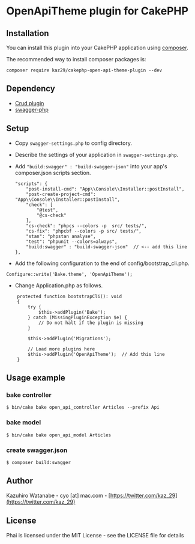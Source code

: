 # OpenApiTheme plugin for CakePHP

## Installation

You can install this plugin into your CakePHP application using [composer](https://getcomposer.org).

The recommended way to install composer packages is:

```
composer require kaz29/cakephp-open-api-theme-plugin --dev
```

## Dependency

- [Crud plugin](https://github.com/FriendsOfCake/crud)
- [swagger-php](https://github.com/zircote/swagger-php)

## Setup

- Copy `swagger-settings.php` to config directory.
- Describe the settings of your application in `swagger-settings.php`.
- Add `"build:swagger" : "build-swagger-json"` into your app's composer.json scripts section.

    ```
    "scripts": {
        "post-install-cmd": "App\\Console\\Installer::postInstall",
        "post-create-project-cmd": "App\\Console\\Installer::postInstall",
        "check": [
            "@test",
            "@cs-check"
        ],
        "cs-check": "phpcs --colors -p  src/ tests/",
        "cs-fix": "phpcbf --colors -p src/ tests/",
        "stan": "phpstan analyse",
        "test": "phpunit --colors=always",
        "build:swagger" : "build-swagger-json"  // <-- add this line
    },
    ```

- Add the following configuration to the end of config/bootstrap_cli.php.

```
Configure::write('Bake.theme', 'OpenApiTheme');
```

- Change Application.php as follows.

```
    protected function bootstrapCli(): void
    {
        try {
            $this->addPlugin('Bake');
        } catch (MissingPluginException $e) {
            // Do not halt if the plugin is missing
        }

        $this->addPlugin('Migrations');

        // Load more plugins here
        $this->addPlugin('OpenApiTheme');  // Add this line
    }
```

## Usage example

### bake controller

```
$ bin/cake bake open_api_controller Articles --prefix Api
```

### bake model

```
$ bin/cake bake open_api_model Articles
```

### create swagger.json

```
$ composer build:swagger
```

## Author

Kazuhiro Watanabe - cyo [at] mac.com - [https://twitter.com/kaz_29](https://twitter.com/kaz_29)

## License

Phai is licensed under the MIT License - see the LICENSE file for details
